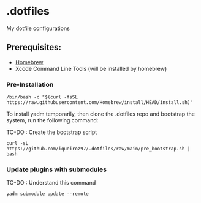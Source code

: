 # .dotfiles
My dotfile configurations

## Prerequisites:

- [Homebrew](https://brew.sh/)
- Xcode Command Line Tools (will be installed by homebrew)

### Pre-Installation
```shell
/bin/bash -c "$(curl -fsSL https://raw.githubusercontent.com/Homebrew/install/HEAD/install.sh)"
```

To install yadm temporarily, then clone the .dotfiles repo and bootstrap the system, run the following command:

TO-DO
: Create the bootstrap script

```shell
curl -sL https://github.com/iqueiroz97/.dotfiles/raw/main/pre_bootstrap.sh | bash
```

### Update plugins with submodules

TO-DO
: Understand this command

```shell
yadm submodule update --remote
````